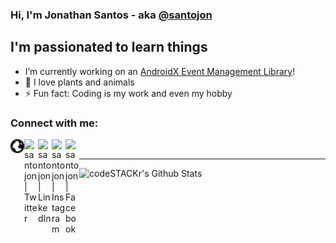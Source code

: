 ### Hi, I'm Jonathan Santos - aka [@santojon][website]

## I'm passionated to learn things
- I’m currently working on an [AndroidX Event Management Library][eventer]!
- 🌱 I love plants and animals
- ⚡ Fun fact: Coding is my work and even my hobby

### Connect with me:

[<img align="left" alt="santojon.com" width="22px" src="https://raw.githubusercontent.com/iconic/open-iconic/master/svg/globe.svg" />][website]
[<img align="left" alt="santojon | Twitter" width="22px" src="https://cdn.jsdelivr.net/npm/simple-icons@v3/icons/twitter.svg" />][twitter]
[<img align="left" alt="santojon | LinkedIn" width="22px" src="https://cdn.jsdelivr.net/npm/simple-icons@v3/icons/linkedin.svg" />][linkedin]
[<img align="left" alt="santojon | Instagram" width="22px" src="https://cdn.jsdelivr.net/npm/simple-icons@v3/icons/instagram.svg" />][instagram]
[<img align="left" alt="santojon | Facebook" width="22px" src="https://cdn.jsdelivr.net/npm/simple-icons@v3/icons/facebook.svg" />][facebook]

<br />

---

<img align="left" alt="codeSTACKr's Github Stats" src="https://github-readme-stats.vercel.app/api?username=santojon&show_icons=true&hide_border=true" />

[website]: https://santojon.com
[twitter]: https://twitter.com/santojon
[facebook]: https://fb.com/santojon
[instagram]: https://instagram.com/santojon
[linkedin]: https://linkedin.com/in/santojon
[eventer]: https://github.com/santojon/Eventer

